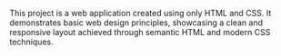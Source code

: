This project is a web application created using only HTML and CSS. It demonstrates basic web design principles, showcasing a clean and responsive layout achieved through semantic HTML and modern CSS techniques.
